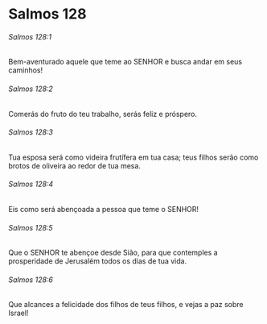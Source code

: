 # Salmos 128

###### Salmos 128:1

Bem-aventurado aquele que teme ao SENHOR e busca andar em seus caminhos!

###### Salmos 128:2

Comerás do fruto do teu trabalho, serás feliz e próspero.

###### Salmos 128:3

Tua esposa será como videira frutífera em tua casa; teus filhos serão como brotos de oliveira ao redor de tua mesa.

###### Salmos 128:4

Eis como será abençoada a pessoa que teme o SENHOR!

###### Salmos 128:5

Que o SENHOR te abençoe desde Sião, para que contemples a prosperidade de Jerusalém todos os dias de tua vida.

###### Salmos 128:6

Que alcances a felicidade dos filhos de teus filhos, e vejas a paz sobre Israel!

